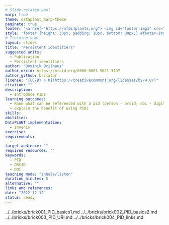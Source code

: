 ```yaml
---
# Slide-related yaml
marp: true
theme: dataplant_marp-theme
paginate: true
footer: '<a href="https://nfdi4plants.org"> <img id="footer-img1" src="../../images/_logos/DataPLANT/DataPLANT_logo_square_bg_transparent.svg"></a> <a href="https://creativecommons.org/licenses/by/4.0/"><img id="footer-img2" src="../../images/_logos/CreativeCommons/by.svg"> </a>'
style: 'footer {height: 30px; padding: 10px; bottom: 00px;} #footer-img1 {height: 30px; padding-left: 0px;} #footer-img2 {height: 20px; padding-left: 20px; opacity: 0.5;}'
# Training yaml
layout: slides
title: "Persistent identifiers"
suggested units: 
  - Publication
  - Persistent identifiers  
author: "Dominik Brilhaus"
author_orcid: https://orcid.org/0000-0001-9021-3197
author_github: brilator
license: "[CC-BY 4.0](https://creativecommons.org/licenses/by/4.0/)"
citation: ""
description:
  - Introduce PIDs
learning outcomes:
  - Know what can be referenced with a pid (person - orcid; doi - digital objects)
  - explain the benefit of using PIDs
skills:
abilities:
DataPLANT implementation:
  - Invenio
exercise:
requirements:
  - 
target audience: ""
required resources: ""
keywords:
  - PID
  - ORCID
  - DOI
teaching mode: "inhale/listen"
duration_minutes: 5
alternative: ""
links and references:
date: "2022-12-12"
status: ready
---
```


../../bricks/brick001_PID_basics1.md
../../bricks/brick002_PID_basics2.md
../../bricks/brick003_PID_URI.md
../../bricks/brick004_PID_links.md
